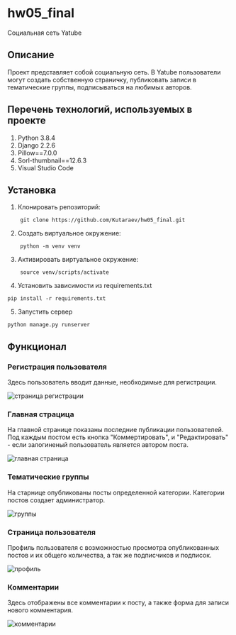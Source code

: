 # hw05_final
Социальная сеть Yatube

## Описание
Проект представляет собой социальную сеть. В Yatube пользователи могут создать собственную страничку, публиковать записи в тематические группы, подписываться на любимых авторов.

## Перечень технологий, используемых в проекте
1. Python 3.8.4
2. Django 2.2.6
3. Pillow==7.0.0
4. Sorl-thumbnail==12.6.3
5. Visual Studio Code

## Установка

1. Клонировать репозиторий:
```
    git clone https://github.com/Kutaraev/hw05_final.git
```
2. Создать виртуальное окружение:
```
    python -m venv venv
```
3. Активировать виртуальное окружение:
```
    source venv/scripts/activate
```
4. Установить зависимости из requirements.txt
```
pip install -r requirements.txt
```
5. Запустить сервер
```
python manage.py runserver
```

## Функционал
### Регистрация пользователя
Здесь пользователь вводит данные, необходимые для регистрации.

![страница регистрации](http://surl.li/ahmbb)

### Главная страцица
На главной странице показаны последние публикации пользователей. Под каждым постом есть кнопка "Коммертировать", и "Редактировать" - если залогиненый пользователь является автором поста.

![главная страница](http://surl.li/ahmbl)

### Тематические группы
На старнице опубликованы посты определенной категории. Категории постов создает администратор.

![группы](http://surl.li/ahmbo)

### Страница пользователя
Профиль пользователя с возможностью просмотра опубликованных постов и их общего количества, а так же подписчиков и подписок.

![профиль](http://surl.li/ahmss)

### Комментарии
Здесь отображены все комментарии к посту, а также форма для записи нового комментария.

![комментарии](http://surl.li/ahmsv)


